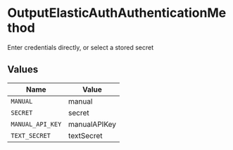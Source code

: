 # OutputElasticAuthAuthenticationMethod

Enter credentials directly, or select a stored secret


## Values

| Name             | Value            |
| ---------------- | ---------------- |
| `MANUAL`         | manual           |
| `SECRET`         | secret           |
| `MANUAL_API_KEY` | manualAPIKey     |
| `TEXT_SECRET`    | textSecret       |